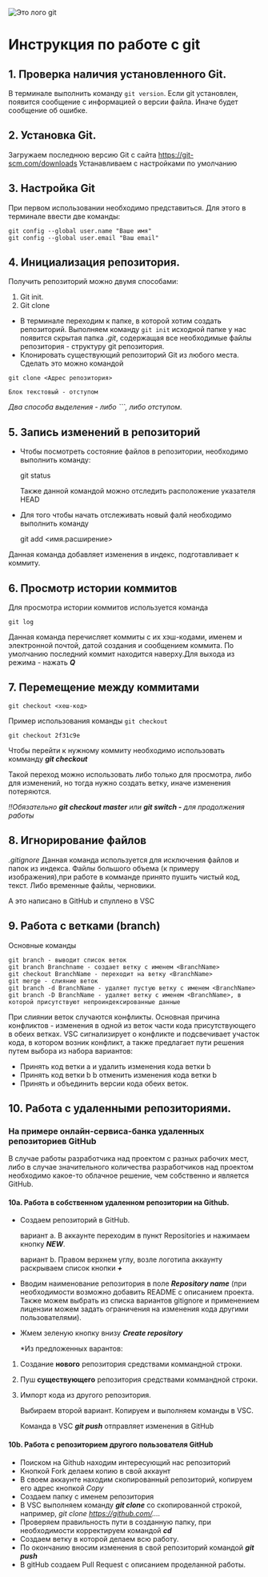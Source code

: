 ![Это лого git](gitlogo.png)
# Инструкция по работе с git 
## 1. Проверка наличия установленного Git.
В терминале выполнить команду `git version`.
Если git установлен, появится сообщение с информацией о версии файла. Иначе будет сообщение об ошибке.
## 2. Установка Git.
Загружаем последнюю версию Git с сайта https://git-scm.com/downloads
Устанавливаем с настройками по умолчанию

## 3. Настройка Git
При первом использовании необходимо представиться. Для этого в терминале ввести две команды:
```
git config --global user.name "Ваше имя"
git config --global user.email "Ваш email"
```
## 4. Инициализация репозитория. 
Получить репозиторий можно двумя способами:
1. Git init. 
2. Git clone
* В терминале переходим к папке, в которой хотим создать репозиторий.
Выполняем команду `git init` 
 исходной папке у нас появится скрытая папка *.git*, содержащая все необходимые файлы репозитория - структуру git репозитория.
* Клонировать существующий репозиторий Git из любого места.
Сделать это можно командой 

```
git clone <Адрес репозитория>
```
    Блок текстовый - отступом

*Два способа выделения - либо ```, либо отступом.*

## 5. Запись изменений в репозиторий
* Чтобы посмотреть состояние файлов в репозитории, необходимо выполнить команду:

    git status

    Также данной командой можно отследить расположение указателя HEAD


* Для того чтобы начать отслеживать новый фалй необходимо выполнить команду 

    git add <имя.расширение>

Данная команда добавляет изменения в индекс, подготавливает к коммиту.

## 6. Просмотр истории коммитов

Для просмотра истории коммитов используется команда 

    git log

Данная команда перечисляет коммиты с их хэш-кодами, именем и электронной почтой, датой создания и сообщением коммита.
По умолчанию последний коммит находится наверху.Для выхода из режима - нажать _**Q**_

## 7. Перемещение между коммитами 

    git checkout <хеш-код>

Пример использования команды `git checkout`

    git checkout 2f31c9e
Чтобы перейти к нужному коммиту необходимо использовать комманду __*git checkout*__

Такой переход можно использовать либо только для просмотра, либо для изменений, но тогда нужно создать ветку, иначе изменения потеряются.

*!!Обязательно **git checkout master** или **git switch -** для продолжения работы*

## 8. Игнорирование файлов
*.gitignore*
Данная команда используется для исключения файлов и папок из индекса. Файлы большого объема (к примеру изображения),при работе в комманде принято пушить чистый код, текст. Либо временные файлы, черновики.  

А это написано в GitHub и спуллено в VSC

## 9. Работа с ветками (branch)
Основные команды 
    
    git branch - выводит список веток
    git branch Branchname - создает ветку с именем <BranchName>
    git checkout BranchName - переходит на ветку <BranchName>
    git merge - слияние веток
    git branch -d BranchName - удаляет пустую ветку с именем <BranchName>
    git branch -D BranchName - удаляет ветку с именем <BranchName>, в которой присутствуют непроиндексированные данные

При  слиянии веток случаются конфликты.
Основная причина конфликтов - изменения в одной из веток части кода присутствующего в обеих ветках. VSC сигнализирует о конфликте и подсвечивает участок кода, в котором возник конфликт, а также предлагает пути решения путем выбора из набора вариантов:

* Принять код ветки a и удалить изменения кода ветки b
* Принять код ветки b b отменить изменения кода ветки b
* Принять и объединить версии кода обеих веток.

## 10. Работа с удаленными репозиториями. 
### На примере онлайн-сервиса-банка удаленных репозиториев GitHub

В случае работы разработчика над проектом с разных рабочих мест, либо в случае значительного количества разработчиков над проектом необходимо какое-то облачное решение, чем собственно и является GitHub. 

#### 10а. Работа в собственном удаленном репозитории на Github. 
* Создаем репозиторий в GitHub. 
    
    вариант a. В аккаунте переходим в пункт Repositories и нажимаем кнопку __*NEW*__.

    вариант b. Правом верхнем углу, возле логотипа аккаунту раскрываем список кнопки __*+*__
* Вводим наименование репозитория в поле __*Repository name*__ 
(при необходимости возможно добавить README c описанием проекта. Также можем выбрать из списка вариантов gitignore и применением лицензии можем задать ограничения на изменения кода другими пользователями).
* Жмем зеленую кнопку внизу __*Create repository*__

    *Из предложенных варантов:
1. Создание **нового** репозитория средствами коммандной строки. 
2. Пуш **существующего** репозитория средствами коммандной строки.
3. Импорт кода из другого репозитория.

    Выбираем второй вариант. Копируем и выполняем команды в VSC.

    Команда в VSC __*git push*__ отправляет изменения в GitHub


#### 10b. Работа с репозиторием другого пользователя GitHub

* Поиском на Github находим интересующий нас репозиторий 
* Кнопкой Fork делаем копию в свой аккаунт
* В своем аккаунте находим скопированный репозиторий, копируем его адрес кнопкой _Copy_
* Создаем папку с именем репозитория 
* В VSC выполняем команду __*git clone*__ со скопированной строкой, 
например, *git clone https://github.com/....*
* Проверяем правильность пути в созданную папку, при необходимости корректируем командой __*cd*__
* Создаем ветку в которой делаем всю работу. 
* По окончанию вносим изменения в свой репозиторий командой __*git push*__
* В gitHub создаем Pull Request с описанием проделанной работы.

